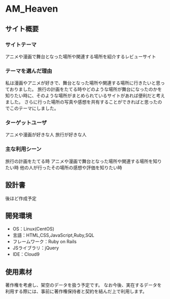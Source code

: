 # AM_Heaven

## サイト概要
### サイトテーマ
​アニメや漫画で舞台となった場所や関連する場所を紹介するレビューサイト
### テーマを選んだ理由
私は漫画やアニメが好きで、舞台となった場所や関連する場所に行きたいと思っておりました。
旅行の計画をたてる時やどのような場所が舞台になったのかを知りたい時に、そのような場所がまとめられているサイトがあれば便利だと考えました。
さらに行った場所の写真や感想を共有することができればと思ったのでこのテーマにしました。
​
### ターゲットユーザ
アニメや漫画が好きな人
旅行が好きな人

### 主な利用シーン
旅行の計画をたてる時
アニメや漫画で舞台となった場所や関連する場所を知りたい時
他の人が行ったその場所の感想や評価を知りたい時
​
## 設計書
​後ほど作成予定

## 開発環境
- OS：Linux(CentOS)
- 言語：HTML,CSS,JavaScript,Ruby,SQL
- フレームワーク：Ruby on Rails
- JSライブラリ：jQuery
- IDE：Cloud9
​
## 使用素材
著作権を考慮し、架空のデータを扱う予定です。
なお今後、実在するデータを利用する際には、事前に著作権保持者と契約を結んだ上で利用します。